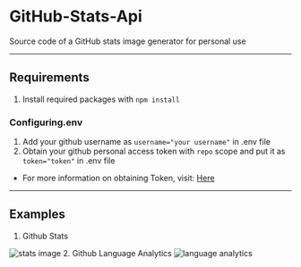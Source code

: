 # GitHub-Stats-Api
Source code of a GitHub stats image generator for personal use

---

## Requirements
1. Install required packages with `npm install`
### Configuring.env
1. Add your github username as `username="your username"` in .env file
2. Obtain your github personal access token with `repo` scope and put it as `token="token"` in .env file
- For more information on obtaining Token, visit: [Here](https://docs.github.com/en/authentication/keeping-your-account-and-data-secure/managing-your-personal-access-tokens)

---
## Examples
1. Github Stats
<img src="https://senova.azurewebsites.net/git-stats" alt="stats image">
2. Github Language Analytics
<img src="https://senova.azurewebsites.net/git-language" alt="language analytics">
